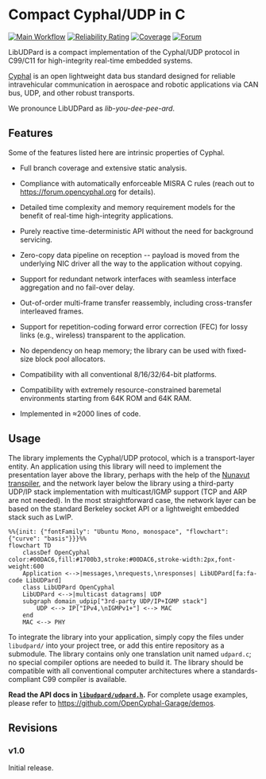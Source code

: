 # Compact Cyphal/UDP in C

[![Main Workflow](https://github.com/OpenCyphal-Garage/libudpard/actions/workflows/main.yml/badge.svg)](https://github.com/OpenCyphal-Garage/libudpard/actions/workflows/main.yml)
[![Reliability Rating](https://sonarcloud.io/api/project_badges/measure?project=libudpard&metric=reliability_rating)](https://sonarcloud.io/summary?id=libudpard)
[![Coverage](https://sonarcloud.io/api/project_badges/measure?project=libudpard&metric=coverage)](https://sonarcloud.io/summary?id=libudpard)
[![Forum](https://img.shields.io/discourse/users.svg?server=https%3A%2F%2Fforum.opencyphal.org&color=1700b3)](https://forum.opencyphal.org)

LibUDPard is a compact implementation of the Cyphal/UDP protocol in C99/C11 for high-integrity real-time
embedded systems.

[Cyphal](https://opencyphal.org) is an open lightweight data bus standard designed for reliable intravehicular
communication in aerospace and robotic applications via CAN bus, UDP, and other robust transports.

We pronounce LibUDPard as *lib-you-dee-pee-ard*.

## Features

Some of the features listed here are intrinsic properties of Cyphal.

- Full branch coverage and extensive static analysis.

- Compliance with automatically enforceable MISRA C rules (reach out to https://forum.opencyphal.org for details).

- Detailed time complexity and memory requirement models for the benefit of real-time high-integrity applications.

- Purely reactive time-deterministic API without the need for background servicing.

- Zero-copy data pipeline on reception --
  payload is moved from the underlying NIC driver all the way to the application without copying.

- Support for redundant network interfaces with seamless interface aggregation and no fail-over delay.

- Out-of-order multi-frame transfer reassembly, including cross-transfer interleaved frames.

- Support for repetition-coding forward error correction (FEC) for lossy links (e.g., wireless)
  transparent to the application.

- No dependency on heap memory; the library can be used with fixed-size block pool allocators.

- Compatibility with all conventional 8/16/32/64-bit platforms.

- Compatibility with extremely resource-constrained baremetal environments starting from 64K ROM and 64K RAM.

- Implemented in ≈2000 lines of code.

## Usage

The library implements the Cyphal/UDP protocol, which is a transport-layer entity.
An application using this library will need to implement the presentation layer above the library,
perhaps with the help of the [Nunavut transpiler](https://github.com/OpenCyphal/nunavut),
and the network layer below the library using a third-party UDP/IP stack implementation with multicast/IGMP support
(TCP and ARP are not needed).
In the most straightforward case, the network layer can be based on the standard Berkeley socket API
or a lightweight embedded stack such as LwIP.

```mermaid
%%{init: {"fontFamily": "Ubuntu Mono, monospace", "flowchart": {"curve": "basis"}}}%%
flowchart TD
    classDef OpenCyphal color:#00DAC6,fill:#1700b3,stroke:#00DAC6,stroke-width:2px,font-weight:600
    Application <-->|messages,\nrequests,\nresponses| LibUDPard[fa:fa-code LibUDPard]
    class LibUDPard OpenCyphal
    LibUDPard <-->|multicast datagrams| UDP
    subgraph domain_udpip["3rd-party UDP/IP+IGMP stack"]
        UDP <--> IP["IPv4,\nIGMPv1+"] <--> MAC
    end
    MAC <--> PHY
```

To integrate the library into your application, simply copy the files under `libudpard/` into your project tree,
or add this entire repository as a submodule.
The library contains only one translation unit named `udpard.c`;
no special compiler options are needed to build it.
The library should be compatible with all conventional computer architectures where a standards-compliant C99 compiler
is available.

**Read the API docs in [`libudpard/udpard.h`](libudpard/udpard.h).**
For complete usage examples, please refer to <https://github.com/OpenCyphal-Garage/demos>.

## Revisions

### v1.0

Initial release.
